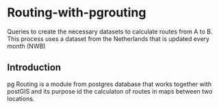 # Routing-with-pgrouting
Queries to create the necessary datasets to calculate routes from A to B.  This process uses a dataset from the Netherlands that is updated every month (NWB)

## Introduction
pg Routing is a module from postgres database that works together with postGIS and its purpose id the calculaton of routes in maps between two locations.
